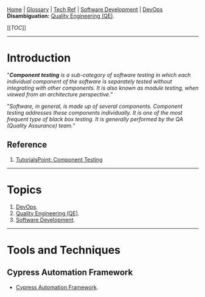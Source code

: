 [Home](/Slalom-LLC/Slalom-Consulting) | [Glossary](/Glossary) | [Tech Ref](/Tech-Ref) | [Software Development](/Tech-Ref/Software-Development) | [DevOps](/Tech-Ref/Microsoft/Microsoft-Azure/ADO-\(Azure-DevOps\))
**Disambiguation:** [Quality Engineering (QE)](/Tech-Ref/Software-Development/QE-\(Quality-Engineering\)).

[[_TOC_]]

---
# Introduction
"_***Component testing*** is a sub-category of software testing in which each individual component of the software is separately tested without integrating with other components. It is also known as module testing, when viewed from an architecture perspective._"

"_Software, in general, is made up of several components. Component testing addresses these components individually. It is one of the most frequent type of black box testing. It is generally performed by the QA (Quality Assurance) team._"

## Reference
1. [TutorialsPoint: Component Testing
](https://www.tutorialspoint.com/what-is-component-testing-techniques-example-test-cases#:~:text=TestingTesting%20Tools-,Component%20Testing,-Component%20testing%20ishttps://www.tutorialspoint.com/what-is-component-testing-techniques-example-test-cases#:~:text=TestingTesting%20Tools-,Component%20Testing,-Component%20testing%20is)

---
# Topics
1. [DevOps](/Tech-Ref/Microsoft/Microsoft-Azure/ADO-\(Azure-DevOps\)).
1. [Quality Engineering (QE)](/Tech-Ref/Software-Development/QE-\(Quality-Engineering\)).
1. [Software Development](/Tech-Ref/Software-Development).

---
# Tools and Techniques

## Cypress Automation Framework
- [Cypress Automation Framework](/Tech-Ref/Software-Development/JavaScript/Node.js/Cypress-Automation-Framework).
